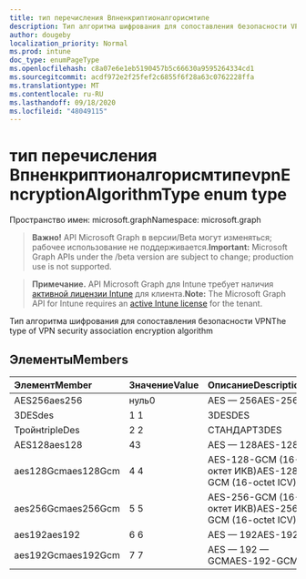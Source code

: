```yaml
---
title: тип перечисления Впненкриптионалгорисмтипе
description: Тип алгоритма шифрования для сопоставления безопасности VPN
author: dougeby
localization_priority: Normal
ms.prod: intune
doc_type: enumPageType
ms.openlocfilehash: c8a07e6e1eb5190457b5c66630a9595264334cd1
ms.sourcegitcommit: acdf972e2f25fef2c6855f6f28a63c0762228ffa
ms.translationtype: MT
ms.contentlocale: ru-RU
ms.lasthandoff: 09/18/2020
ms.locfileid: "48049115"
---
```

# <a name="vpnencryptionalgorithmtype-enum-type"></a><span data-ttu-id="0444a-103">тип перечисления Впненкриптионалгорисмтипе</span><span class="sxs-lookup"><span data-stu-id="0444a-103">vpnEncryptionAlgorithmType enum type</span></span>

<span data-ttu-id="0444a-104">Пространство имен: microsoft.graph</span><span class="sxs-lookup"><span data-stu-id="0444a-104">Namespace: microsoft.graph</span></span>

> <span data-ttu-id="0444a-105">**Важно!** API Microsoft Graph в версии/Beta могут изменяться; рабочее использование не поддерживается.</span><span class="sxs-lookup"><span data-stu-id="0444a-105">**Important:** Microsoft Graph APIs under the /beta version are subject to change; production use is not supported.</span></span>

> <span data-ttu-id="0444a-106">**Примечание.** API Microsoft Graph для Intune требует наличия [активной лицензии Intune](https://go.microsoft.com/fwlink/?linkid=839381) для клиента.</span><span class="sxs-lookup"><span data-stu-id="0444a-106">**Note:** The Microsoft Graph API for Intune requires an [active Intune license](https://go.microsoft.com/fwlink/?linkid=839381) for the tenant.</span></span>

<span data-ttu-id="0444a-107">Тип алгоритма шифрования для сопоставления безопасности VPN</span><span class="sxs-lookup"><span data-stu-id="0444a-107">The type of VPN security association encryption algorithm</span></span>

## <a name="members"></a><span data-ttu-id="0444a-108">Элементы</span><span class="sxs-lookup"><span data-stu-id="0444a-108">Members</span></span>
|<span data-ttu-id="0444a-109">Элемент</span><span class="sxs-lookup"><span data-stu-id="0444a-109">Member</span></span>|<span data-ttu-id="0444a-110">Значение</span><span class="sxs-lookup"><span data-stu-id="0444a-110">Value</span></span>|<span data-ttu-id="0444a-111">Описание</span><span class="sxs-lookup"><span data-stu-id="0444a-111">Description</span></span>|
|:---|:---|:---|
|<span data-ttu-id="0444a-112">AES256</span><span class="sxs-lookup"><span data-stu-id="0444a-112">aes256</span></span>|<span data-ttu-id="0444a-113">нуль</span><span class="sxs-lookup"><span data-stu-id="0444a-113">0</span></span>|<span data-ttu-id="0444a-114">AES — 256</span><span class="sxs-lookup"><span data-stu-id="0444a-114">AES-256</span></span>|
|<span data-ttu-id="0444a-115">3DES</span><span class="sxs-lookup"><span data-stu-id="0444a-115">des</span></span>|<span data-ttu-id="0444a-116">1 </span><span class="sxs-lookup"><span data-stu-id="0444a-116">1</span></span>|<span data-ttu-id="0444a-117">3DES</span><span class="sxs-lookup"><span data-stu-id="0444a-117">DES</span></span>|
|<span data-ttu-id="0444a-118">Тройн</span><span class="sxs-lookup"><span data-stu-id="0444a-118">tripleDes</span></span>|<span data-ttu-id="0444a-119">2 </span><span class="sxs-lookup"><span data-stu-id="0444a-119">2</span></span>|<span data-ttu-id="0444a-120">СТАНДАРТ</span><span class="sxs-lookup"><span data-stu-id="0444a-120">3DES</span></span>|
|<span data-ttu-id="0444a-121">AES128</span><span class="sxs-lookup"><span data-stu-id="0444a-121">aes128</span></span>|<span data-ttu-id="0444a-122">4</span><span class="sxs-lookup"><span data-stu-id="0444a-122">3</span></span>|<span data-ttu-id="0444a-123">AES — 128</span><span class="sxs-lookup"><span data-stu-id="0444a-123">AES-128</span></span>|
|<span data-ttu-id="0444a-124">aes128Gcm</span><span class="sxs-lookup"><span data-stu-id="0444a-124">aes128Gcm</span></span>|<span data-ttu-id="0444a-125">4 </span><span class="sxs-lookup"><span data-stu-id="0444a-125">4</span></span>|<span data-ttu-id="0444a-126">AES-128-GCM (16-октет ИКВ)</span><span class="sxs-lookup"><span data-stu-id="0444a-126">AES-128-GCM (16-octet ICV)</span></span>|
|<span data-ttu-id="0444a-127">aes256Gcm</span><span class="sxs-lookup"><span data-stu-id="0444a-127">aes256Gcm</span></span>|<span data-ttu-id="0444a-128">5 </span><span class="sxs-lookup"><span data-stu-id="0444a-128">5</span></span>|<span data-ttu-id="0444a-129">AES-256-GCM (16-октет ИКВ)</span><span class="sxs-lookup"><span data-stu-id="0444a-129">AES-256-GCM (16-octet ICV)</span></span>|
|<span data-ttu-id="0444a-130">aes192</span><span class="sxs-lookup"><span data-stu-id="0444a-130">aes192</span></span>|<span data-ttu-id="0444a-131">6 </span><span class="sxs-lookup"><span data-stu-id="0444a-131">6</span></span>|<span data-ttu-id="0444a-132">AES — 192</span><span class="sxs-lookup"><span data-stu-id="0444a-132">AES-192</span></span>|
|<span data-ttu-id="0444a-133">aes192Gcm</span><span class="sxs-lookup"><span data-stu-id="0444a-133">aes192Gcm</span></span>|<span data-ttu-id="0444a-134">7 </span><span class="sxs-lookup"><span data-stu-id="0444a-134">7</span></span>|<span data-ttu-id="0444a-135">AES — 192 — GCM</span><span class="sxs-lookup"><span data-stu-id="0444a-135">AES-192-GCM</span></span>|






